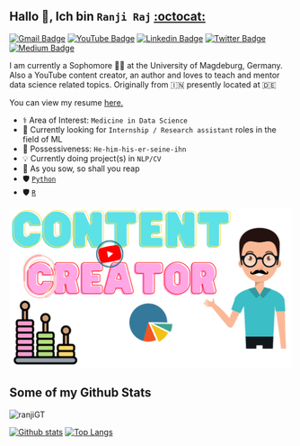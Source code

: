 ## Hallo 👋, Ich bin `Ranji Raj` [:octocat:](https://www.github.com/ranjiGT/)
[![Gmail Badge](https://img.shields.io/badge/ProtonMail-8B89CC?style=for-the-badge&logo=protonmail&logoColor=white)](mailto:ranjiraj9@protonmail.com) [![YouTube Badge](https://img.shields.io/badge/YouTube-FF0000?style=for-the-badge&logo=youtube&logoColor=white)](https://www.youtube.com/c/RanjiRaj18/)
[![Linkedin Badge](https://img.shields.io/badge/LinkedIn-0077B5?style=for-the-badge&logo=linkedin&logoColor=white)](https://www.linkedin.com/in/reng99/) [![Twitter Badge](https://img.shields.io/badge/Twitter-1DA1F2?style=for-the-badge&logo=twitter&logoColor=white)](https://twitter.com/iamranjiraj)  [![Medium Badge](https://img.shields.io/badge/Medium-12100E?style=for-the-badge&logo=medium&logoColor=white)](https://ranjiraj4141.medium.com/)<p align='left'>I am currently a Sophomore :man_student: at the University of Magdeburg, Germany. Also a YouTube content creator, an author and loves to teach and mentor data science related topics. Originally from 🇮🇳 presently located at 🇩🇪 </p><p align='left'> You can view my resume <a href='https://rpubs.com/ranjiraj9/powerresume ' target=_blank><u>here</u>.</a></p>
- :medical_symbol: Area of Interest: `Medicine in Data Science` 
- :monocle_face: Currently looking for `Internship / Research assistant` roles in the field of ML
- :busts_in_silhouette: Possessiveness: `He-him-his-er-seine-ihn`
- :bulb: Currently doing project(s) in `NLP/CV`
- :seedling: As you sow, so shall you reap
- :shield:  [`Python`](https://www.linkedin.com/in/reng99/detail/assessments/Python/report/)
- :shield: [`R`](https://www.linkedin.com/in/reng99/detail/assessments/R/report/)
   

![](https://github.com/ranjiGT/ranjiGT/blob/main/shine.svg)


## Some of my Github Stats
<p align=left> <img src=https://komarev.com/ghpvc/?username=ranjiGT alt=ranjiGT /> </p>

[![Github stats](https://github-readme-stats.vercel.app/api?username=ranjiGT&theme=blue-green)](https://github.com/ranjiGT/github-readme-stats)
[![Top Langs](https://github-readme-stats.vercel.app/api/top-langs/?username=ranjiGT&theme=blue-green)](https://github.com/ranjiGT/github-readme-stats)
